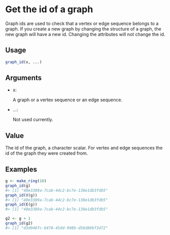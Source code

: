 # Get the id of a graph

Graph ids are used to check that a vertex or edge sequence belongs to a
graph. If you create a new graph by changing the structure of a graph,
the new graph will have a new id. Changing the attributes will not
change the id.

## Usage

``` r
graph_id(x, ...)
```

## Arguments

- x:

  A graph or a vertex sequence or an edge sequence.

- ...:

  Not used currently.

## Value

The id of the graph, a character scalar. For vertex and edge sequences
the id of the graph they were created from.

## Examples

``` r
g <- make_ring(10)
graph_id(g)
#> [1] "40e3389a-7cab-44c2-bc7e-138e1db3fdb5"
graph_id(V(g))
#> [1] "40e3389a-7cab-44c2-bc7e-138e1db3fdb5"
graph_id(E(g))
#> [1] "40e3389a-7cab-44c2-bc7e-138e1db3fdb5"

g2 <- g + 1
graph_id(g2)
#> [1] "d3d946fc-b478-45dd-998b-d56d86bf3d72"
```
